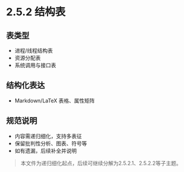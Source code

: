 # 2.5.2 结构表

## 表类型

- 进程/线程结构表
- 资源分配表
- 系统调用与接口表

## 结构化表达

- Markdown/LaTeX 表格、属性矩阵

## 规范说明

- 内容需递归细化，支持多表征
- 保留批判性分析、图表、符号等
- 如有遗漏，后续补全并说明

> 本文件为递归细化起点，后续可继续分解为2.5.2.1、2.5.2.2等子主题。
